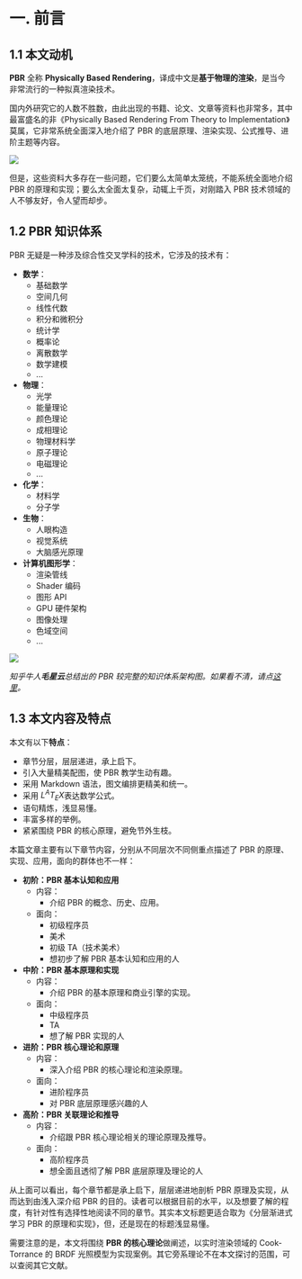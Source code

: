 # **一. 前言**

## **1.1 本文动机**

**PBR** 全称 **Physically Based Rendering**，译成中文是**基于物理的渲染**，是当今非常流行的一种拟真渲染技术。

国内外研究它的人数不胜数，由此出现的书籍、论文、文章等资料也非常多，其中最富盛名的非《Physically Based Rendering From Theory to Implementation》莫属，它非常系统全面深入地介绍了 PBR 的底层原理、渲染实现、公式推导、进阶主题等内容。

![](1679148471306.png)

  


但是，这些资料大多存在一些问题，它们要么太简单太笼统，不能系统全面地介绍 PBR 的原理和实现；要么太全面太复杂，动辄上千页，对刚踏入 PBR 技术领域的人不够友好，令人望而却步。

## **1.2 PBR 知识体系**

PBR 无疑是一种涉及综合性交叉学科的技术，它涉及的技术有：

*   **数学**：
    *   基础数学
    *   空间几何
    *   线性代数
    *   积分和微积分
    *   统计学
    *   概率论
    *   离散数学
    *   数学建模
    *   ...
*   **物理**：
    *   光学
    *   能量理论
    *   颜色理论
    *   成相理论
    *   物理材料学
    *   原子理论
    *   电磁理论
    *   ...
*   **化学**：
    *   材料学
    *   分子学
*   **生物**：
    *   人眼构造
    *   视觉系统
    *   大脑感光原理
*   **计算机图形学**：
    *   渲染管线
    *   Shader 编码
    *   图形 API
    *   GPU 硬件架构
    *   图像处理
    *   色域空间
    *   ...

![](1679148471360.png)

  
_知乎牛人**毛星云**总结出的 PBR 较完整的知识体系架构图。如果看不清，请点[这里](https://raw.githubusercontent.com/QianMo/PBR-White-Paper/master/media/PBR-White-Paper-Knowledge-Architecture-1.0.png)。_



## **1.3 本文内容及特点**

本文有以下**特点**：

*   章节分层，层层递进，承上启下。
*   引入大量精美配图，使 PBR 教学生动有趣。
*   采用 Markdown 语法，图文编排更精美和统一。
*   采用 $L^AT_EX$表达数学公式。
*   语句精炼，浅显易懂。
*   丰富多样的举例。
*   紧紧围绕 PBR 的核心原理，避免节外生枝。

本篇文章主要有以下章节内容，分别从不同层次不同侧重点描述了 PBR 的原理、实现、应用，面向的群体也不一样：

*   **初阶：PBR 基本认知和应用**
    *   内容：
        *   介绍 PBR 的概念、历史、应用。
    *   面向：
        *   初级程序员
        *   美术
        *   初级 TA（技术美术）
        *   想初步了解 PBR 基本认知和应用的人
*   **中阶：PBR 基本原理和实现**
    *   内容：
        *   介绍 PBR 的基本原理和商业引擎的实现。
    *   面向：
        *   中级程序员
        *   TA
        *   想了解 PBR 实现的人
*   **进阶：PBR 核心理论和原理**
    *   内容：
        *   深入介绍 PBR 的核心理论和渲染原理。
    *   面向：
        *   进阶程序员
        *   对 PBR 底层原理感兴趣的人
*   **高阶：PBR 关联理论和推导**
    *   内容：
        *   介绍跟 PBR 核心理论相关的理论原理及推导。
    *   面向：
        *   高阶程序员
        *   想全面且透彻了解 PBR 底层原理及理论的人

从上面可以看出，每个章节都是承上启下，层层递进地剖析 PBR 原理及实现，从而达到由浅入深介绍 PBR 的目的。读者可以根据目前的水平，以及想要了解的程度，有针对性有选择性地阅读不同的章节。其实本文标题更适合取为《分层渐进式学习 PBR 的原理和实现》，但，还是现在的标题浅显易懂。

需要注意的是，本文将围绕 **PBR 的核心理论**做阐述，以实时渲染领域的 Cook-Torrance 的 BRDF 光照模型为实现案例。其它旁系理论不在本文探讨的范围，可以查阅其它文献。
